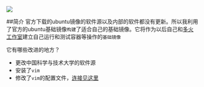 ![](http://7xizmp.com1.z0.glb.clouddn.com/docker-wallpaper-grey.jpg)

##简介
官方下载的ubuntu镜像的软件源以及内部的软件都没有更新。所以我利用了官方的ubuntu基础镜像`构建`了适合自己的基础镜像。它将作为以后自己和[多火工作室](duohuo.org)建立自己运行和测试容器等操作的`基础镜像`

它有哪些改进的地方？
* 更改中国科学与技术大学的软件源
* 安装了`vim`
* 修改了`vim`的配置文件，[连接见这里](https://github.com/adolphlwq/MyTools/tree/master/ubuntu)